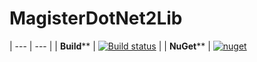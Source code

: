 # MagisterDotNet2Lib


| --- | --- |
| **Build**** | [![Build status](https://ci.appveyor.com/api/projects/status/srs318cfhfx7jpgr?svg=true)](https://ci.appveyor.com/project/MarcBracher/magisterdotnet2lib) |
| **NuGet**** | [![nuget](https://img.shields.io/nuget/v/MagisterDotNet2Lib.svg)](https://www.nuget.org/packages/MagisterDotNet2Lib/)
